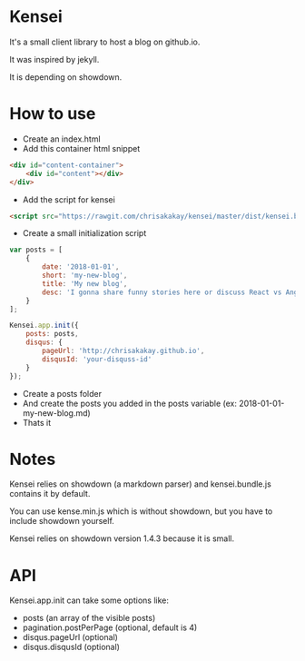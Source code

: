 # Kensei

It's a small client library to host a blog on github.io.

It was inspired by jekyll.

It is depending on showdown.

# How to use

- Create an index.html
- Add this container html snippet
```html
<div id="content-container">
    <div id="content"></div>
</div>
```
- Add the script for kensei
```html
<script src="https://rawgit.com/chrisakakay/kensei/master/dist/kensei.bundle.js"></script>
```
- Create a small initialization script
```javascript
var posts = [
    {
        date: '2018-01-01',
        short: 'my-new-blog',
        title: 'My new blog',
        desc: 'I gonna share funny stories here or discuss React vs Angular stuff ..'
    }
];

Kensei.app.init({
    posts: posts,
    disqus: {
        pageUrl: 'http://chrisakakay.github.io',
        disqusId: 'your-disquss-id'
    }
});
```
- Create a posts folder
- And create the posts you added in the posts variable (ex: 2018-01-01-my-new-blog.md)
- Thats it

# Notes

Kensei relies on showdown (a markdown parser) and kensei.bundle.js contains it by default.

You can use kense.min.js which is without showdown, but you have to include showdown yourself.

Kensei relies on showdown version 1.4.3 because it is small.

# API

Kensei.app.init can take some options like:
* posts (an array of the visible posts)
* pagination.postPerPage (optional, default is 4)
* disqus.pageUrl (optional)
* disqus.disqusId (optional)
